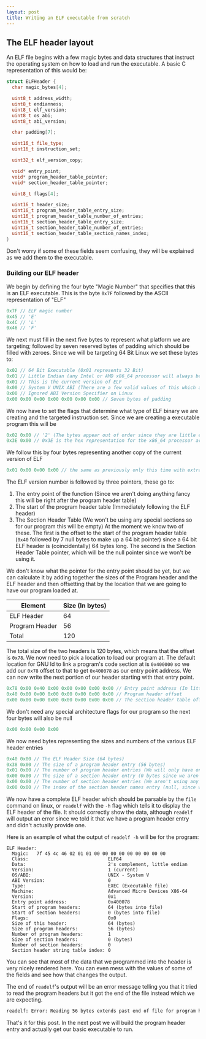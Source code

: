 ```yaml
---
layout: post
title: Writing an ELF executable from scratch 
---
```


## The ELF header layout
An ELF file begins with a few magic bytes and data structures that instruct the operating system on how to load and run the executable.
A basic C representation of this would be:
```cpp
struct ELFHeader {
  char magic_bytes[4];

  uint8_t address_width;
  uint8_t endianness;
  uint8_t elf_version;
  uint8_t os_abi;
  uint8_t abi_version;

  char padding[7];

  uint16_t file_type;
  uint16_t instruction_set;

  uint32_t elf_version_copy;

  void* entry_point;
  void* program_header_table_pointer;
  void* section_header_table_pointer;

  uint8_t flags[4];

  uint16_t header_size;
  uint16_t program_header_table_entry_size;
  uint16_t program_header_table_number_of_entries;
  uint16_t section_header_table_entry_size;
  uint16_t section_header_table_number_of_entries;
  uint16_t section_header_table_section_names_index;
}
```
Don't worry if some of these fields seem confusing, they will be explained as we add them to the executable.

### Building our ELF header
We begin by defining the four byte "Magic Number" that specifies that this is an ELF executable. This is the byte `0x7F` followed by the
ASCII representation of "ELF"
```c
0x7F // ELF magic number
0x45 // 'E'
0x4C // 'L'
0x46 // 'F'
```
We next must fill in the next five bytes to represent what platform we are targeting; followed by seven reserved bytes of 
padding which should be filled with zeroes. Since we will be targeting 64 Bit Linux we set these bytes to:

```c
0x02 // 64 Bit Executable (0x01 represents 32 Bit)
0x01 // Little Endian (any Intel or AMD x86_64 processor will always be little endian)
0x01 // This is the current version of ELF
0x00 // System V UNIX ABI (There are a few valid values of this which aren't reproduced here) 
0x00 // Ignored ABI Version Specifier on Linux
0x00 0x00 0x00 0x00 0x00 0x00 0x00 // Seven bytes of padding
```

We now have to set the flags that determine what type of ELF binary we are creating and the targeted instruction set.
Since we are creating a executable program this will be 
```c
0x02 0x00 // '2' (The bytes appear out of order since they are little endian)
0x3E 0x00 // 0x3E is the hex representation for the x86_64 processor architecture
``` 

We follow this by four bytes representing another copy of the current version of ELF
```c
0x01 0x00 0x00 0x00 // the same as previously only this time with extra bytes
```
The ELF version number is followed by three pointers, these go to:
1. The entry point of the function (Since we aren't doing anything fancy this will be right after the program header table)
2. The start of the program header table (Immediately following the ELF header)
3. The Section Header Table (We won't be using any special sections so for our program this will be empty)
At the moment we know two of these. The first is the offset to the start of the program header table (`0x40` followed by 
7 null bytes to make up a 64 bit pointer) since a 64 bit ELF header is (coincidentally) 64 bytes long.
The second is the Section Header Table pointer, which will be the null pointer since we won't be using it.

We don't know what the pointer for the entry point should be yet, but we can calculate it by adding together the sizes of the
Program header and the ELF header and then offsetting that by the location that we are going to have our program loaded at.

| Element       | Size (In bytes) |
|---------------|-----------------|
|ELF Header     |             64  |
|Program Header |             56  |
|Total          |             120 |

The total size of the two headers is 120 bytes, which means that the offset is `0x78`. We now need to pick a location to load
our program at. The default location for GNU ld to link a program's code section at is `0x400000`
so we add our `0x78` offset to that to get `0x400078` as our entry point address.
We can now write the next portion of our header starting with that entry point.
```c
0x78 0x00 0x40 0x00 0x00 0x00 0x00 0x00 // Entry point address (In little endian encoding and extended to 64 bits)
0x40 0x00 0x00 0x00 0x00 0x00 0x00 0x00 // Program header offset
0x00 0x00 0x00 0x00 0x00 0x00 0x00 0x00 // The section header table offset (We aren't using this so it is null)
```
We don't need any special architecture flags for our program so the next four bytes will also be null
```c
0x00 0x00 0x00 0x00
```
We now need bytes representing the sizes and numbers of the various ELF header entries
```c
0x40 0x00 // The ELF Header Size (64 bytes)
0x38 0x00 // The size of a program header entry (56 bytes)
0x01 0x00 // The number of program header entries (We will only have one)
0x00 0x00 // The size of a section header entry (0 bytes since we aren't using it)
0x00 0x00 // The number of section header entries (We aren't using any sections)
0x00 0x00 // The index of the section header names entry (null, since we aren't using it)
```

We now have a complete ELF header which should be parsable by the `file` command on linux, or `readelf` with
the `-h` flag which tells it to display the ELF header of the file. It should correctly show the data, although
`readelf` will output an error since we told it that we have a program header entry and didn't actually provide
one. 

Here is an example of what the output of `readelf -h` will be for the program:
```
ELF Header:
  Magic:   7f 45 4c 46 02 01 01 00 00 00 00 00 00 00 00 00
  Class:                             ELF64
  Data:                              2's complement, little endian
  Version:                           1 (current)
  OS/ABI:                            UNIX - System V
  ABI Version:                       0
  Type:                              EXEC (Executable file)
  Machine:                           Advanced Micro Devices X86-64
  Version:                           0x1
  Entry point address:               0x400078
  Start of program headers:          64 (bytes into file)
  Start of section headers:          0 (bytes into file)
  Flags:                             0x0
  Size of this header:               64 (bytes)
  Size of program headers:           56 (bytes)
  Number of program headers:         1
  Size of section headers:           0 (bytes)
  Number of section headers:         0
  Section header string table index: 0
```
You can see that most of the data that we programmed into the header is very nicely rendered here. You can even mess
with the values of some of the fields and see how that changes the output.

The end of `readelf`'s output will be an error message telling you that it tried to read
the program headers but it got the end of the file instead which we are expecting.
```txt
readelf: Error: Reading 56 bytes extends past end of file for program headers
```

That's it for this post. In the next post we will build the program header entry and actually get our basic executable to run.
